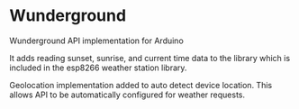 # Wunderground
Wunderground API implementation for Arduino

It adds reading sunset, sunrise, and current time data to the library which is included in the esp8266 weather station library.

Geolocation implementation added to auto detect device location.  This allows API to be automatically configured for weather requests.
